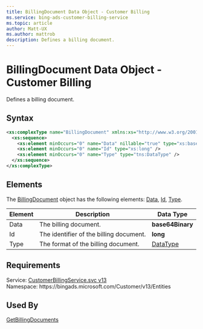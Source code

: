 ```yaml
---
title: BillingDocument Data Object - Customer Billing
ms.service: bing-ads-customer-billing-service
ms.topic: article
author: Matt-UX
ms.author: mattrob
description: Defines a billing document.
---
```

# BillingDocument Data Object - Customer Billing
Defines a billing document.

## Syntax
```xml
<xs:complexType name="BillingDocument" xmlns:xs="http://www.w3.org/2001/XMLSchema">
  <xs:sequence>
    <xs:element minOccurs="0" name="Data" nillable="true" type="xs:base64Binary" />
    <xs:element minOccurs="0" name="Id" type="xs:long" />
    <xs:element minOccurs="0" name="Type" type="tns:DataType" />
  </xs:sequence>
</xs:complexType>
```

## <a name="elements"></a>Elements

The [BillingDocument](billingdocument.md) object has the following elements: [Data](#data), [Id](#id), [Type](#type).

|Element|Description|Data Type|
|-----------|---------------|-------------|
|<a name="data"></a>Data|The billing document.|**base64Binary**|
|<a name="id"></a>Id|The identifier of the billing document.|**long**|
|<a name="type"></a>Type|The format of the billing document.|[DataType](datatype.md)|

## Requirements
Service: [CustomerBillingService.svc v13](https://clientcenter.api.bingads.microsoft.com/Api/Billing/v13/CustomerBillingService.svc)  
Namespace: https\://bingads.microsoft.com/Customer/v13/Entities  

## Used By
[GetBillingDocuments](getbillingdocuments.md)  
